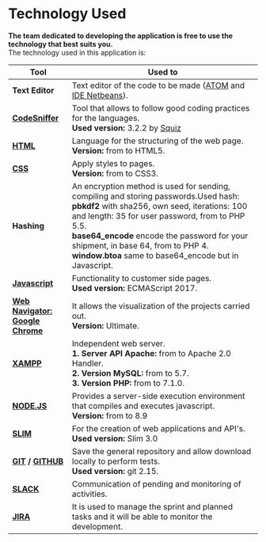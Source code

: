 # Technology Used

**The team dedicated to developing the application is free to use the technology that best suits you.**</br>The technology used in this application is:

| <center>Tool</center>                                                    | <center>Used to</center>                                                                                                                                                                                                                                                                                                                            |
| ------------------------------------------------------------------------ | --------------------------------------------------------------------------------------------------------------------------------------------------------------------------------------------------------------------------------------------------------------------------------------------------------------------------------------------------- |
| **Text Editor**                                                          | Text editor of the code to be made ([ATOM](https://atom.io/) and [IDE Netbeans](https://netbeans.org/community/releases/82/index.html)).                                                                                                                                                                                                            |
| **[CodeSniffer](https://goo.gl/JKADzK)**                                 | Tool that allows to follow good coding practices for the languages.</br>**Used version:**  3.2.2 by [Squiz](https://github.com/squizlabs/PHP_CodeSniffer)                                                                                                                                                                                           |
| **[HTML](https://dev.w3.org/html5/html-author/)**                        | Language for the structuring of the web page. </br> **Version:** from to HTML5.                                                                                                                                                                                                                                                                     |
| **[CSS](http://devdocs.io/css/)**                                        | Apply styles to pages.</br> **Version:** from to CSS3.                                                                                                                                                                                                                                                                                              |
| **Hashing**                                                              | An encryption method is used for sending, compiling and storing passwords.Used hash:</br>**pbkdf2** with sha256, own seed, iterations: 100 and length:  35 for user password, from to PHP 5.5.</br>**base64_encode** encode the password for your shipment, in base 64, from to PHP 4.</br>**window.btoa** same to base64_encode but in Javascript. |
| **[Javascript](http://devdocs.io/javascript/)**                          | Functionality to customer side pages.</br>**Used version:** ECMAScript 2017.                                                                                                                                                                                                                                                                        |
| **[Web Navigator:</br>Google Chrome](https://goo.gl/H9MPsy)**            | It allows the visualization of the projects carried out. </br> **Version:** Ultimate.                                                                                                                                                                                                                                                               |
| **[XAMPP](https://goo.gl/4mj9hN)**                                       | Independent web server.</br>**1. Server API Apache:** from to Apache 2.0 Handler.</br>**2. Version MySQL:** from to 5.7.</br>**3. Version PHP:** from to 7.1.0.</br>                                                                                                                                                                                |
| **[NODE.JS](https://nodejs.org/en/)**                                    | Provides a server-side execution environment that compiles and executes javascript.</br>**Version:** from to 8.9                                                                                                                                                                                                                                    |
| **[SLIM](https://www.slimframework.com)**                                | For the creation of web applications and API's.</br>**Used version:** Slim 3.0                                                                                                                                                                                                                                                                      |
| **[GIT](https://git-scm.com/downloads) / [GITHUB](https://github.com/)** | Save the general repository and allow download locally to perform tests.</br>**Used version:** git 2.15.                                                                                                                                                                                                                                            |
| **[SLACK](https://beliveo-team.slack.com/messages/)**                    | Communication of pending and monitoring of activities.                                                                                                                                                                                                                                                                                              |
| **[JIRA](https://beliveo.atlassian.net)**                                | It is used to manage the sprint and planned tasks and it will be able to monitor the development.                                                                                                                                                                                                                                                   |
